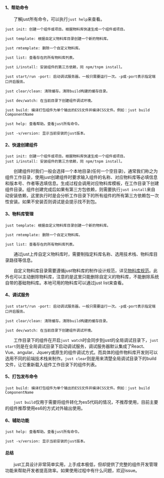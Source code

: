
#### 1、帮助命令

&emsp;&emsp;了解just所有命令，可以执行`just help`来查看。

```
just init: 创建一个组件或项目。根据物料库快速生成一个组件或项目。

just template: 根据自定义物料库目录创建一个新的物料库。

just rmtemplate: 删除一个自定义物料库。

just list: 查看存在的所有物料库列表。

just i/install: 安装组件的第三方依赖，同 npm/tnpm install。

just start/run -port: 启动调试服务器。一般只需要运行一次。-p或-port表示指定端口开启服务。

just clear/clean: 清除缓存。清除build构建的缓存目录。

just dev/watch: 在当前目录下创建组件调试环境。

just build: 编译打包组件为单个输出的ES5文件并编译CSS文件。例如：just build ComponentName

just help: 查看帮助。查看just所有命令。

just -v/version: 显示当前安装的just版本。
```

#### 2、快速创建组件

```
just init: 创建一个组件或项目。根据物料库快速生成一个组件或项目。
just i/install: 安装组件的第三方依赖，同 npm/tnpm install。
```

&emsp;&emsp;创建组件时我们一般会选择一个本地目录(任何一个空目录)，通常我们称之为组件工作目录，使用just创建组件时要求输入组件的名称、对应物料库等必填信息和版本号、作者等选填信息。生成过程会调用对应物料库模板，在工作目录下创建组件目录。组件创建完成后如果有第三方包依赖，则需要执行`just install`来自动安装依赖，这里执行时是会分析工作目录下的所有组件的所有第三方依赖包一次性安装。如果不安装否则调试是会提示找不到包。

#### 3、物料库管理

```
just template: 根据自定义物料库目录创建一个新的物料库。

just rmtemplate: 删除一个自定义物料库。

just list: 查看存在的所有物料库列表。
```

&emsp;&emsp;通过just上传自定义物料库时，需要制指定料库名称、选用技术栈、物料库目录路径等信息。

&emsp;&emsp;自定义物料库目录需要遵循just物料库的制作设计规范，详见[物料库规范](/#template)。此外也可以主动删除物料库，注意的是这里只能删除自定义的物料库，不能删除系统自带的基础物料库。本地可用的物料库可以通过just list来查看。

#### 4、调试服务

```
just start/run -port: 启动调试服务器。一般只需要运行一次。-p或-port表示指定端口开启服务。

just clear/clean: 清除缓存。清除build构建的缓存目录。

just dev/watch: 在当前目录下创建组件调试环境。
```

&emsp;&emsp;工作目录下的组件在开启`just watch`时会同步到just的全局调试目录下，`just start`则是在全局调试目录下启动调试服务，调试服务器默认集成了React、Vue、angular、Jquery或原生的组件调试方式。而具体的组件物料库开发则可以选用不同的前端技术栈来制作。`just clear`则是用来清楚全局调试目录下的build文件，让它重新载入组件工作目录下的组件列表。

#### 5、打包发布命令

```
just build: 编译打包组件为单个输出的ES5文件并编译CSS文件。例如：just build ComponentName
```

&emsp;&emsp;`just build`仅用于需要将组件转化为es5代码的情况，不推荐使用，目前主要的组件推荐使用es6的方式对外输出使用。

#### 6、辅助功能

```
just help: 查看帮助。查看just所有命令。

just -v/version: 显示当前安装的just版本。
```


#### 总结

&emsp;&emsp;just工具设计非常简单实用，上手成本极低，但却提供了完整的组件开发管理功能来帮助开发者提高效率。如果使用过程中有什么问题，欢迎issue。